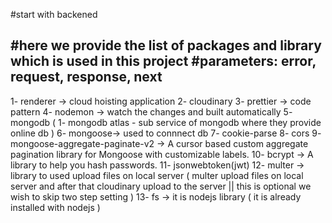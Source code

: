 #start with backened

#here we provide the list of packages and library which is used in this project
#parameters: error, request, response, next
---------------------------------------------------------
1- renderer -> cloud hoisting application
2- cloudinary
3- prettier -> code pattern 
4- nodemon -> watch the changes and built automatically
5- mongodb (
    1- mongodb atlas - sub service of mongodb where they provide online db
)
6- mongoose-> used to connnect db
7- cookie-parse
8- cors
9- mongoose-aggregate-paginate-v2 -> A cursor based custom aggregate pagination library for Mongoose with customizable labels.
10- bcrypt -> A library to help you hash passwords.
11- jsonwebtoken(jwt)
12- multer -> library to used upload files on local server ( multer upload files on local server and after that cloudinary upload to the server || this is optional  we wish to skip two step setting  )
13- fs -> it is nodejs library ( it is already installed with nodejs )